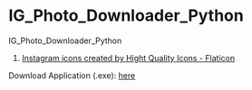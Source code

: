 # IG_Photo_Downloader_Python
 IG_Photo_Downloader_Python

1. <a href="https://www.flaticon.com/free-icons/instagram" title="instagram icons">Instagram icons created by Hight Quality Icons - Flaticon</a>

Download Application (.exe): [here](https://github.com/LeBronWilly/IG_Photo_Downloader_Python/releases)

